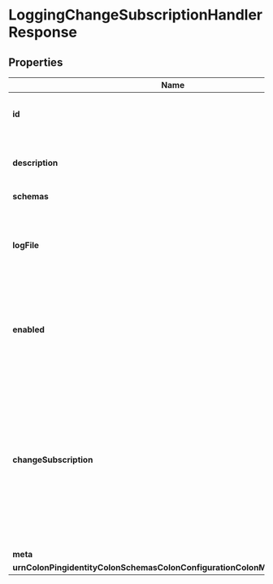 

# LoggingChangeSubscriptionHandlerResponse


## Properties

| Name | Type | Description | Notes |
|------------ | ------------- | ------------- | -------------|
|**id** | **String** | Name of the Change Subscription Handler |  |
|**description** | **String** | A description for this Change Subscription Handler |  [optional] |
|**schemas** | **List&lt;EnumloggingChangeSubscriptionHandlerSchemaUrn&gt;** |  |  |
|**logFile** | **String** | Specifies the log file in which the change notification messages will be written. |  |
|**enabled** | **Boolean** | Indicates whether this change subscription handler is enabled within the server. |  |
|**changeSubscription** | **List&lt;String&gt;** | The set of change subscriptions for which this change subscription handler should be notified. If no values are provided then it will be notified for all change subscriptions defined in the server. |  [optional] |
|**meta** | [**MetaMeta**](MetaMeta.md) |  |  [optional] |
|**urnColonPingidentityColonSchemasColonConfigurationColonMessagesColon20** | [**MetaUrnPingidentitySchemasConfigurationMessages20**](MetaUrnPingidentitySchemasConfigurationMessages20.md) |  |  [optional] |



